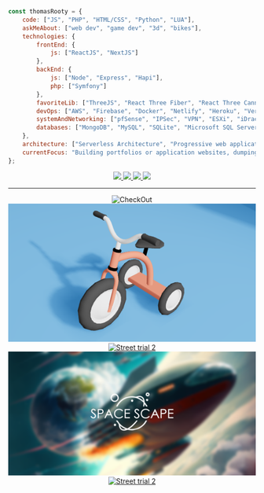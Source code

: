 ```js
const thomasRooty = {
	code: ["JS", "PHP", "HTML/CSS", "Python", "LUA"],
	askMeAbout: ["web dev", "game dev", "3d", "bikes"],
	technologies: {
		frontEnd: {
			js: ["ReactJS", "NextJS"]
		},
		backEnd: {
			js: ["Node", "Express", "Hapi"],
			php: ["Symfony"]
		},
		favoriteLib: ["ThreeJS", "React Three Fiber", "React Three Cannon", "Zustand"],
		devOps: ["AWS", "Firebase", "Docker", "Netlify", "Heroku", "Vercel", "Nginx"],
		systemAndNetworking: ["pfSense", "IPSec", "VPN", "ESXi", "iDrac"],
		databases: ["MongoDB", "MySQL", "SQLite", "Microsoft SQL Server"]
	},
	architecture: ["Serverless Architecture", "Progressive web applications", "Single page applications"],
	currentFocus: "Building portfolios or application websites, dumping crypto charts, and leveling up my skills on my street trial bike !"
};
```

<div align="center">
  <a href="https://instagram.com/tho_macaron">
    <img src="https://img.shields.io/badge/Instagram-E4405F?style=for-the-badge&logo=instagram&logoColor=white"/>
  </a>
  <a href="https://www.linkedin.com/in/dev-thomas-caron">
    <img src="https://img.shields.io/badge/LinkedIn-0077B5?style=for-the-badge&logo=linkedin&logoColor=white"/>
  </a>
  <a href="https://stackoverflow.com/users/15032117/rootkitty">
    <img src="https://img.shields.io/badge/Stack_Overflow-FE7A16?style=for-the-badge&logo=stack-overflow&logoColor=white"/>
  </a>
  <a href="https://tiktok.com/@tho_macaron">
    <img src="https://img.shields.io/badge/TikTok-000000?style=for-the-badge&logo=tiktok&logoColor=white"/>
  </a>
<hr/>
  <img src="https://i.imgur.com/mqb15Ue.png" alt="CheckOut"/>
  <a href="https://3d.tcaron.fr">
    <img width="600" src="https://raw.githubusercontent.com/thomas-rooty/tricycle-portfolio/main/public/assets/icons/banner.png" alt="Street trial 2"/>
  </a>
  <a href="https://3dxp.tcaron.fr">
    <img width="600" src="https://i.imgur.com/H4i1miy.png" alt="Street trial 2"/>
  </a>
  <a href="https://spacescape.vercel.app/">
    <img width="600" src="https://github.com/thomas-rooty/spacescape/raw/master/public/img/spacescape_banner.png" alt="Street trial 2"/>
  </a>
  <a href="https://neoim-sentry.vercel.app/">
    <img width="600" src="https://web.tcaron.fr/assets/NeoimSentry.png" alt="Street trial 2"/>
  </a>
</div>
